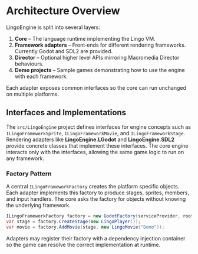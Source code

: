 # Architecture Overview

LingoEngine is split into several layers:

1. **Core** – The language runtime implementing the Lingo VM.
2. **Framework adapters** – Front‑ends for different rendering frameworks. Currently Godot and SDL2 are provided.
3. **Director** – Optional higher level APIs mirroring Macromedia Director behaviours.
4. **Demo projects** – Sample games demonstrating how to use the engine with each framework.

Each adapter exposes common interfaces so the core can run unchanged on multiple platforms.

## Interfaces and Implementations

The `src/LingoEngine` project defines interfaces for engine concepts such as
`ILingoFrameworkSprite`, `ILingoFrameworkMovie`, and `ILingoFrameworkStage`.
Rendering adapters like **LingoEngine.LGodot** and **LingoEngine.SDL2** provide
concrete classes that implement these interfaces. The core engine interacts only
with the interfaces, allowing the same game logic to run on any framework.

### Factory Pattern

A central `ILingoFrameworkFactory` creates the platform specific objects. Each
adapter implements this factory to produce stages, sprites, members, and input
handlers. The core asks the factory for objects without knowing the underlying
framework.

```csharp
ILingoFrameworkFactory factory = new GodotFactory(serviceProvider, root);
var stage = factory.CreateStage(new LingoPlayer());
var movie = factory.AddMovie(stage, new LingoMovie("Demo"));
```

Adapters may register their factory with a dependency injection container so the
game can resolve the correct implementation at runtime.
